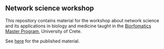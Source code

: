 ## Network science workshop

This repository contains material for the workshop about network science and its applications in biology and medicine taught in the [Biorfomatics Master Program](https://bioinfo-grad.gr), University of Crete.

See [here](https://savvas-paragkamian.github.io/network_science_workshop/) for the published material. 

